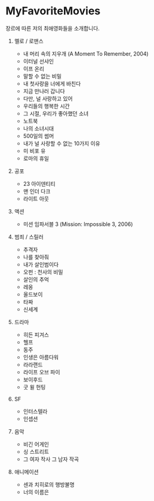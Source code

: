 
MyFavoriteMovies
================

장르에 따른 저의 최애영화들을 소개합니다.

1. 멜로 / 로맨스
   - 내 머리 속의 지우개 (A Moment To Remember, 2004)
   - 이터널 선샤인
   - 이프 온리
   - 말할 수 없는 비밀
   - 내 첫사랑을 너에게 바친다
   - 지금 만나러 갑니다
   - 다만, 널 사랑하고 있어
   - 우리들의 행복한 시간
   - 그 시절, 우리가 좋아했던 소녀
   - 노트북
   - 나의 소녀시대
   - 500일의 썸머
   - 내가 널 사랑할 수 없는 10가지 이유
   - 미 비포 유
   - 로마의 휴일
   
2. 공포
   - 23 아이덴티티
   - 맨 인더 다크
   - 라이트 아웃
   
3. 액션
   - 미션 임파서블 3 (Mission: Impossible 3, 2006) 
   
4. 범죄 / 스릴러
   - 추격자
   - 나를 찾아줘
   - 내가 살인범이다
   - 오펀 : 천사의 비밀
   - 살인의 추억
   - 레옹
   - 올드보이
   - 타짜
   - 신세계
   
5. 드라마
   - 히든 피겨스
   - 헬프
   - 동주
   - 인생은 아름다워
   - 라라랜드
   - 라이프 오브 파이
   - 보이후드
   - 굿 윌 헌팅
   
6. SF
   - 인터스텔라
   - 인셉션
   
7. 음악
   - 비긴 어게인
   - 싱 스트리트
   - 그 여자 작사 그 남자 작곡
   
8. 애니메이션
   - 센과 치히로의 행방불명
   - 너의 이름은
   


